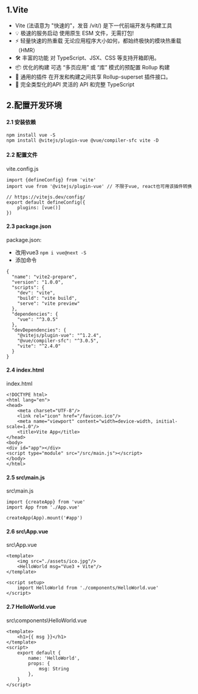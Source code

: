 ## 1.Vite

- Vite (法语意为 "快速的"，发音 /vit/) 是下一代前端开发与构建工具
- 💡 极速的服务启动 使用原生 ESM 文件，无需打包!
- ⚡️ 轻量快速的热重载 无论应用程序大小如何，都始终极快的模块热重载（HMR）
- 🛠️ 丰富的功能 对 TypeScript、JSX、CSS 等支持开箱即用。
- 📦 优化的构建 可选 “多页应用” 或 “库” 模式的预配置 Rollup 构建
- 🔩 通用的插件 在开发和构建之间共享 Rollup-superset 插件接口。
- 🔑 完全类型化的API 灵活的 API 和完整 TypeScript

## 2.配置开发环境

#### 2.1 安装依赖

```
npm install vue -S
npm install @vitejs/plugin-vue @vue/compiler-sfc vite -D
```

#### 2.2 配置文件

vite.config.js

```
import {defineConfig} from 'vite'
import vue from '@vitejs/plugin-vue' // 不限于vue, react也可用该插件转换

// https://vitejs.dev/config/
export default defineConfig({
    plugins: [vue()]
})
```

#### 2.3 package.json

package.json: 
- 改用vue3 `npm i vue@next -S`
- 添加命令

```
{
  "name": "vite2-prepare",
  "version": "1.0.0",
  "scripts": {
    "dev": "vite",
    "build": "vite build",
    "serve": "vite preview"
  },
  "dependencies": {
    "vue": "^3.0.5"
  },
  "devDependencies": {
    "@vitejs/plugin-vue": "^1.2.4",
    "@vue/compiler-sfc": "^3.0.5",
    "vite": "^2.4.0"
  }
}
```

#### 2.4 index.html

index.html

```
<!DOCTYPE html>
<html lang="en">
<head>
    <meta charset="UTF-8"/>
    <link rel="icon" href="/favicon.ico"/>
    <meta name="viewport" content="width=device-width, initial-scale=1.0"/>
    <title>Vite App</title>
</head>
<body>
<div id="app"></div>
<script type="module" src="/src/main.js"></script>
</body>
</html>
```

#### 2.5 src\main.js

src\main.js

```
import {createApp} from 'vue'
import App from './App.vue'

createApp(App).mount('#app')
```

#### 2.6 src\App.vue

src\App.vue

```
<template>
    <img src="./assets/ico.jpg"/>
    <HelloWorld msg="Vue3 + Vite"/>
</template>

<script setup>
    import HelloWorld from './components/HelloWorld.vue'
</script>
```

#### 2.7 HelloWorld.vue

src\components\HelloWorld.vue

```
<template>
    <h1>{{ msg }}</h1>
</template>
<script>
    export default {
        name: 'HelloWorld',
        props: {
            msg: String
        },
    }
</script>
```












